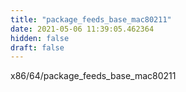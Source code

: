 ```yaml
---
title: "package_feeds_base_mac80211"
date: 2021-05-06 11:39:05.462364
hidden: false
draft: false
---
```


x86/64/package_feeds_base_mac80211

